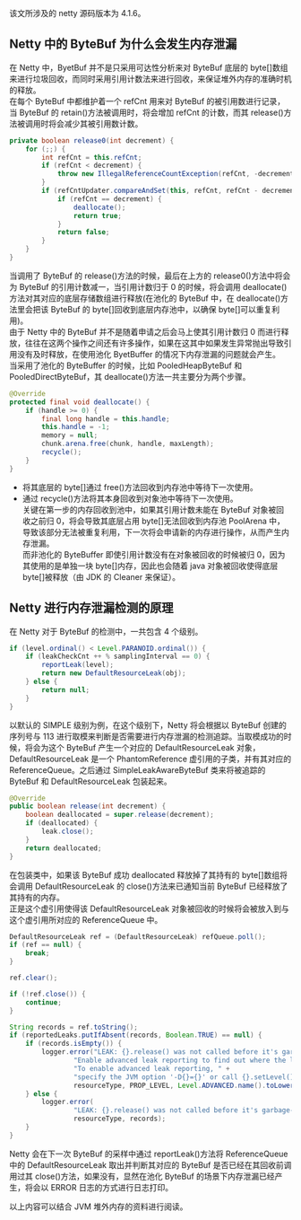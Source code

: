 该文所涉及的 netty 源码版本为 4.1.6。

## Netty 中的 ByteBuf 为什么会发生内存泄漏

在 Netty 中，ByetBuf 并不是只采用可达性分析来对 ByteBuf 底层的 byte[]数组来进行垃圾回收，而同时采用引用计数法来进行回收，来保证堆外内存的准确时机的释放。  
在每个 ByteBuf 中都维护着一个 refCnt 用来对 ByteBuf 的被引用数进行记录，当 ByteBuf 的 retain()方法被调用时，将会增加 refCnt 的计数，而其 release()方法被调用时将会减少其被引用数计数。

```java
private boolean release0(int decrement) {
    for (;;) {
        int refCnt = this.refCnt;
        if (refCnt < decrement) {
            throw new IllegalReferenceCountException(refCnt, -decrement);
        }
        if (refCntUpdater.compareAndSet(this, refCnt, refCnt - decrement)) {
            if (refCnt == decrement) {
                deallocate();
                return true;
            }
            return false;
        }
    }
}
```

当调用了 ByteBuf 的 release()方法的时候，最后在上方的 release0()方法中将会为 ByteBuf 的引用计数减一，当引用计数归于 0 的时候，将会调用 deallocate()方法对其对应的底层存储数组进行释放(在池化的 ByteBuf 中，在 deallocate()方法里会把该 ByteBuf 的 byte[]回收到底层内存池中，以确保 byte[]可以重复利用)。  
由于 Netty 中的 ByteBuf 并不是随着申请之后会马上使其引用计数归 0 而进行释放，往往在这两个操作之间还有许多操作，如果在这其中如果发生异常抛出导致引用没有及时释放，在使用池化 ByetBuffer 的情况下内存泄漏的问题就会产生。  
当采用了池化的 ByteBuffer 的时候，比如 PooledHeapByteBuf 和 PooledDirectByteBuf，其 deallocate()方法一共主要分为两个步骤。

```java
@Override
protected final void deallocate() {
	if (handle >= 0) {
		final long handle = this.handle;
		this.handle = -1;
		memory = null;
		chunk.arena.free(chunk, handle, maxLength);
		recycle();
	}
}
```

- 将其底层的 byte[]通过 free()方法回收到内存池中等待下一次使用。
- 通过 recycle()方法将其本身回收到对象池中等待下一次使用。  
  关键在第一步的内存回收到池中，如果其引用计数未能在 ByteBuf 对象被回收之前归 0，将会导致其底层占用 byte[]无法回收到内存池 PoolArena 中，导致该部分无法被重复利用，下一次将会申请新的内存进行操作，从而产生内存泄漏。  
  而非池化的 ByteBuffer 即使引用计数没有在对象被回收的时候被归 0，因为其使用的是单独一块 byte[]内存，因此也会随着 java 对象被回收使得底层 byte[]被释放（由 JDK 的 Cleaner 来保证）。

## Netty 进行内存泄漏检测的原理

在 Netty 对于 ByteBuf 的检测中，一共包含 4 个级别。

```java
if (level.ordinal() < Level.PARANOID.ordinal()) {
	if (leakCheckCnt ++ % samplingInterval == 0) {
		reportLeak(level);
		return new DefaultResourceLeak(obj);
	} else {
		return null;
	}
}
```

以默认的 SIMPLE 级别为例，在这个级别下，Netty 将会根据以 ByteBuf 创建的序列号与 113 进行取模来判断是否需要进行内存泄漏的检测追踪。当取模成功的时候，将会为这个 ByteBuf 产生一个对应的 DefaultResourceLeak 对象，DefaultResourceLeak 是一个 PhantomReference 虚引用的子类，并有其对应的 ReferenceQueue。之后通过 SimpleLeakAwareByteBuf 类来将被追踪的 ByteBuf 和 DefaultResourceLeak 包装起来。

```java
@Override
public boolean release(int decrement) {
	boolean deallocated = super.release(decrement);
	if (deallocated) {
		leak.close();
	}
	return deallocated;
}
```

在包装类中，如果该 ByteBuf 成功 deallocated 释放掉了其持有的 byte[]数组将会调用 DefaultResourceLeak 的 close()方法来已通知当前 ByteBuf 已经释放了其持有的内存。  
正是这个虚引用使得该 DefaultResourceLeak 对象被回收的时候将会被放入到与这个虚引用所对应的 ReferenceQueue 中。

```java
DefaultResourceLeak ref = (DefaultResourceLeak) refQueue.poll();
if (ref == null) {
	break;
}

ref.clear();

if (!ref.close()) {
	continue;
}

String records = ref.toString();
if (reportedLeaks.putIfAbsent(records, Boolean.TRUE) == null) {
	if (records.isEmpty()) {
		logger.error("LEAK: {}.release() was not called before it's garbage-collected. " +
				"Enable advanced leak reporting to find out where the leak occurred. " +
				"To enable advanced leak reporting, " +
				"specify the JVM option '-D{}={}' or call {}.setLevel()",
				resourceType, PROP_LEVEL, Level.ADVANCED.name().toLowerCase(), simpleClassName(this));
	} else {
		logger.error(
				"LEAK: {}.release() was not called before it's garbage-collected.{}",
				resourceType, records);
	}
}
```

Netty 会在下一次 ByteBuf 的采样中通过 reportLeak()方法将 ReferenceQueue 中的 DefaultResourceLeak 取出并判断其对应的 ByteBuf 是否已经在其回收前调用过其 close()方法，如果没有，显然在池化 ByteBuf 的场景下内存泄漏已经产生，将会以 ERROR 日志的方式进行日志打印。

以上内容可以结合 JVM 堆外内存的资料进行阅读。

